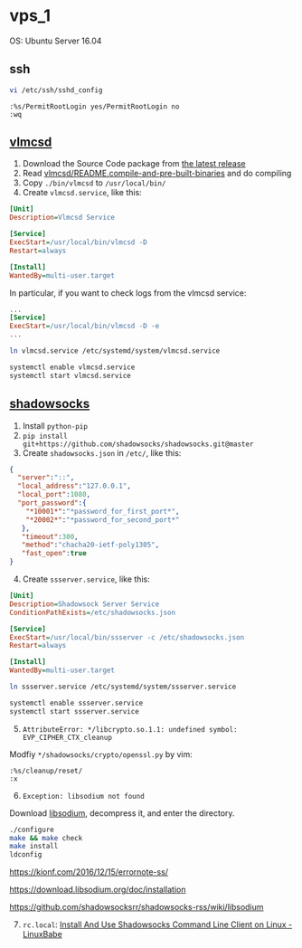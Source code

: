 # vps_1

OS: Ubuntu Server 16.04

## ssh

``` Bash shell
vi /etc/ssh/sshd_config
```

``` vi
:%s/PermitRootLogin yes/PermitRootLogin no
:wq
```

## [vlmcsd](https://github.com/Wind4/vlmcsd)

1. Download the Source Code package from [the latest release](https://github.com/Wind4/vlmcsd/releases/latest)
2. Read [vlmcsd/README.compile-and-pre-built-binaries](https://github.com/Wind4/vlmcsd/blob/HEAD/README.compile-and-pre-built-binaries) and do compiling
3. Copy ```./bin/vlmcsd``` to ```/usr/local/bin/```
4. Create ```vlmcsd.service```, like this:

``` ini
[Unit]
Description=Vlmcsd Service

[Service]
ExecStart=/usr/local/bin/vlmcsd -D
Restart=always

[Install]
WantedBy=multi-user.target
```

In particular, if you want to check logs from the vlmcsd service:

``` ini
...
[Service]
ExecStart=/usr/local/bin/vlmcsd -D -e
...
```

``` Bash shell
ln vlmcsd.service /etc/systemd/system/vlmcsd.service

systemctl enable vlmcsd.service
systemctl start vlmcsd.service
```

## [shadowsocks](https://github.com/shadowsocks/shadowsocks)

1. Install ```python-pip```
2. ```pip install git+https://github.com/shadowsocks/shadowsocks.git@master```
3. Create ```shadowsocks.json``` in ```/etc/```, like this:

``` JSON
{
  "server":"::",
  "local_address":"127.0.0.1",
  "local_port":1080,
  "port_password":{
    "*10001*":"*password_for_first_port*",
    "*20002*":"*password_for_second_port*"
   },
   "timeout":300,
   "method":"chacha20-ietf-poly1305",
   "fast_open":true
}
```

4. Create ```ssserver.service```, like this:

``` ini
[Unit]
Description=Shadowsock Server Service
ConditionPathExists=/etc/shadowsocks.json

[Service]
ExecStart=/usr/local/bin/ssserver -c /etc/shadowsocks.json
Restart=always

[Install]
WantedBy=multi-user.target
```

``` Bash shell
ln ssserver.service /etc/systemd/system/ssserver.service

systemctl enable ssserver.service
systemctl start ssserver.service
```

5. ```AttributeError: */libcrypto.so.1.1: undefined symbol: EVP_CIPHER_CTX_cleanup```

Modfiy ```*/shadowsocks/crypto/openssl.py``` by vim:

```
:%s/cleanup/reset/
:x
```

6. ```Exception: libsodium not found```

Download [libsodium](https://github.com/jedisct1/libsodium/releases), decompress it, and enter the directory.

``` Bash shell
./configure
make && make check
make install
ldconfig
```

https://kionf.com/2016/12/15/errornote-ss/

https://download.libsodium.org/doc/installation

https://github.com/shadowsocksrr/shadowsocks-rss/wiki/libsodium

7. ```rc.local```: [Install And Use Shadowsocks Command Line Client on Linux - LinuxBabe](https://www.linuxbabe.com/desktop-linux/how-to-install-and-use-shadowsocks-command-line-client)
